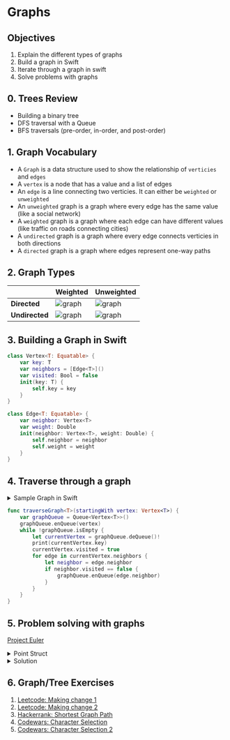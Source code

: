 # Graphs

## Objectives

1. Explain the different types of graphs
2. Build a graph in Swift
3. Iterate through a graph in swift
4. Solve problems with graphs


## 0. Trees Review

- Building a binary tree
- DFS traversal with a Queue
- BFS traversals (pre-order, in-order, and post-order)

## 1. Graph Vocabulary

- A `Graph` is a data structure used to show the relationship of `verticies` and `edges`
- A `vertex` is a node that has a value and a list of edges
- An `edge` is a line connecting two verticies.  It can either be `weighted` or `unweighted`
- An `unweighted` graph is a graph where every edge has the same value (like a social network)
- A `weighted` graph is a graph where each edge can have different values (like traffic on roads connecting cities)
- A `undirected` graph is a graph where every edge connects verticies in both directions
- A `directed` graph is a graph where edges represent one-way paths

## 2. Graph Types

| |Weighted | Unweighted |
|---|---|---|
| **Directed** | ![graph](https://www.informatik.fb2.frankfurt-university.de/~doeben/I-ALGO/I-ALGO-TH/VL7/i-algo-th7-bild-graph1.gif) |  ![graph](http://cs.umw.edu/~finlayson/class/fall12/cpsc230/notes/images/directed.png) |
| **Undirected** | ![graph](https://i.stack.imgur.com/ea2UI.png) |![graph](https://i.stack.imgur.com/mPzx7.gif)


## 3. Building a Graph in Swift

```swift
class Vertex<T: Equatable> {
    var key: T
    var neighbors = [Edge<T>]()
    var visited: Bool = false
    init(key: T) {
        self.key = key
    }
}

class Edge<T: Equatable> {
    var neighbor: Vertex<T>
    var weight: Double
    init(neighbor: Vertex<T>, weight: Double) {
        self.neighbor = neighbor
        self.weight = weight
    }
}
```

## 4. Traverse through a graph

<details>
<summary>Sample Graph in Swift</summary>

```swift
let rootVertex = Vertex(key: 1)
let vertexTwo = Vertex(key: 2)
let vertexThree = Vertex(key: 3)
let vertexFour = Vertex(key: 4)
let vertexFive = Vertex(key: 5)


rootVertex.neighbors = [Edge(neighbor: vertexTwo, weight: 52.4),
                        Edge(neighbor: vertexFour, weight: 23.9),
                        Edge(neighbor: vertexFive, weight: 10.3)]

vertexTwo.neighbors = [Edge(neighbor: vertexThree, weight: 93.4)]

vertexThree.neighbors = []

vertexFour.neighbors = [Edge(neighbor: vertexThree, weight: 11.4),
                        Edge(neighbor: vertexFour, weight: 8.4)]

vertexFive.neighbors = [Edge(neighbor: rootVertex, weight: 10)]
```

</details>

```swift
func traverseGraph<T>(startingWith vertex: Vertex<T>) {
    var graphQueue = Queue<Vertex<T>>()
    graphQueue.enQueue(vertex)
    while !graphQueue.isEmpty {
        let currentVertex = graphQueue.deQueue()!
        print(currentVertex.key)
        currentVertex.visited = true
        for edge in currentVertex.neighbors {
            let neighbor = edge.neighbor
            if neighbor.visited == false {
                graphQueue.enQueue(edge.neighbor)
            }
        }
    }
}
```

## 5. Problem solving with graphs

[Project Euler](https://projecteuler.net/problem=15)

<details>
<summary>Point Struct</summary>

```swift

struct Point: Comparable, Hashable {
    static func <(lhs: Point, rhs: Point) -> Bool {
        return lhs.x < rhs.x || lhs.y < rhs.y
    }
    static func ==(lhs: Point, rhs: Point) -> Bool {
        return lhs.x == rhs.x && lhs.y == rhs.y
    }
    public var hashValue: Int {
        return x.hashValue ^ y.hashValue
    }
    let x: Int
    let y: Int
    static let zero = Point(x: 0, y: 0)
}


```

</details>


<details>
<summary>Solution</summary>

```swift
var pathDict = [Point: Int]()

func numberOfPaths(from startPoint: Point = Point.zero, to endPoint: Point) -> Int {
    if startPoint == endPoint { return 1 }
    if startPoint > endPoint { return 0 }
    let rightPoint = Point(x: startPoint.x + 1, y: startPoint.y)
    let downPoint = Point(x: startPoint.x, y: startPoint.y + 1)
    let numberOfRightPaths = pathDict[rightPoint, default: numberOfPaths(from: rightPoint, to: endPoint)]
    pathDict[rightPoint] = numberOfRightPaths
    let numberOfDownPaths = pathDict[downPoint, default: numberOfPaths(from: downPoint, to: endPoint)]
    pathDict[downPoint] = numberOfDownPaths
    return numberOfRightPaths + numberOfDownPaths
}

numberOfPaths(to: Point(x: 20, y: 20))
```

</details>

## 6. Graph/Tree Exercises


1. [Leetcode: Making change 1](https://leetcode.com/problems/coin-change/description/)
2. [Leetcode: Making change 2](https://leetcode.com/problems/coin-change-2/description/)
1. [Hackerrank: Shortest Graph Path](https://www.hackerrank.com/challenges/bfsshortreach/problem)
1. [Codewars: Character Selection](https://www.codewars.com/kata/5853213063adbd1b9b0000be/train/swift?collection=graph-1)
2. [Codewars: Character Selection 2](https://www.codewars.com/kata/street-fighter-2-character-selection-part-2/swift)


